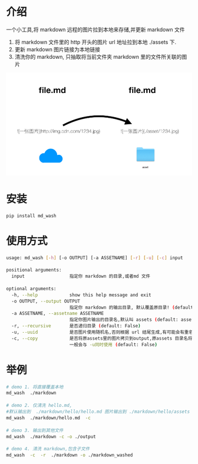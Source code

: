 # 介绍
一个小工具,将 markdown 远程的图片拉到本地来存储,并更新 markdown 文件

1. 将 markdown 文件里的 http 开头的图片 url 地址拉到本地 ./assets 下.
2. 更新 markdown 图片链接为本地链接
3. 清洗你的 markdown, 只抽取将当前文件夹 markdown 里的文件所关联的图片

![demo](https://github.com/zk4/md_wash/blob/master/intro.jpg)
# 安装
```
pip install md_wash
```

# 使用方式

``` bash
usage: md_wash [-h] [-o OUTPUT] [-a ASSETNAME] [-r] [-u] [-c] input

positional arguments:
  input                 指定你 markdown 的目录,或者md 文件

optional arguments:
  -h, --help            show this help message and exit
  -o OUTPUT, --output OUTPUT
                        指定你 markdown 的输出目录, 默认覆盖原目录! (default: None)
  -a ASSETNAME, --assetname ASSETNAME
                        指定你图片输出的目录名,默认叫 assets (default: assets)
  -r, --recursive       是否递归目录 (default: False)
  -u, --uuid            是否图片使用随机名,否则根据 url 结尾生成,有可能会有重名 (default: False)
  -c, --copy            是否将原assets里的图片拷贝到output,原assets 目录名将与参数的 assetname 一致,
                        一般会与 -u同时使用 (default: False)
```

# 举例
```bash
# demo 1. 将直接覆盖本地
md_wash  ./markdown 

# demo 2. 仅清洗 hello.md, 
#默认输出到  ./markdown/hello/hello.md 图片输出到 ./markdown/hello/assets
md_wash  ./markdown/hello.md  -c

# demo 3. 输出到其他文件
md_wash  ./markdown -c -o ./output

# demo 4. 清洗 markdown,包含子文件
md_wash  -c  -r  ./markdown -o ./markdown_washed
```
